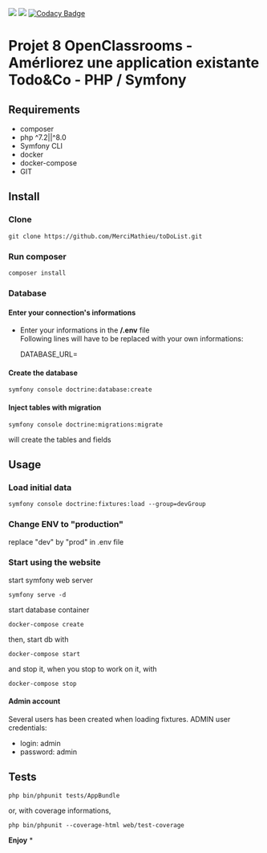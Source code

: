 <a href="https://codeclimate.com/github/MerciMathieu/toDoList/maintainability"><img src="https://api.codeclimate.com/v1/badges/cf196787cd32d09159a9/maintainability" /></a>
<a href="https://codeclimate.com/github/MerciMathieu/toDoList/test_coverage"><img src="https://api.codeclimate.com/v1/badges/cf196787cd32d09159a9/test_coverage" /></a>
[![Codacy Badge](https://app.codacy.com/project/badge/Grade/c70d6d0f3dfa4d0b80f578df14394ff8)](https://www.codacy.com/gh/MerciMathieu/toDoList/dashboard?utm_source=github.com&amp;utm_medium=referral&amp;utm_content=MerciMathieu/toDoList&amp;utm_campaign=Badge_Grade)

# <p>Projet 8 OpenClassrooms - Amérliorez une application existante Todo&Co - PHP / Symfony</p>


## Requirements
*   composer
*   php ^7.2||^8.0
*   Symfony CLI
*   docker
*   docker-compose
*   GIT

## Install

### Clone

    git clone https://github.com/MerciMathieu/toDoList.git

### Run composer

    composer install

### Database
#### Enter your connection's informations

*   Enter your informations in the **/.env**  file  
    Following lines will have to be replaced with your own informations:


    DATABASE_URL=

#### Create the database

    symfony console doctrine:database:create

#### Inject tables with migration

    symfony console doctrine:migrations:migrate

will create the tables and fields

## Usage

### Load initial data

    symfony console doctrine:fixtures:load --group=devGroup

### Change ENV to "production"

replace "dev" by "prod" in .env file

### Start using the website

start symfony web server

    symfony serve -d

start database container

    docker-compose create  

then, start db with

    docker-compose start  

and stop it, when you stop to work on it, with

    docker-compose stop

#### Admin account

Several users has been created when loading fixtures.
ADMIN user credentials:
* login: admin
* password: admin

## Tests

    php bin/phpunit tests/AppBundle

or, with coverage informations,

    php bin/phpunit --coverage-html web/test-coverage



**Enjoy** *
